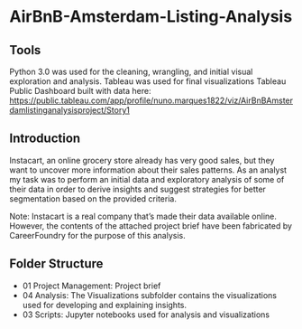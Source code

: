 # AirBnB-Amsterdam-Listing-Analysis

## Tools
Python 3.0 was used for the cleaning, wrangling, and initial visual exploration and analysis. Tableau was used for final visualizations
Tableau Public Dashboard built with data here: https://public.tableau.com/app/profile/nuno.marques1822/viz/AirBnBAmsterdamlistinganalysisproject/Story1 

## Introduction
Instacart, an online grocery store already has very good sales, but they want to uncover more information about their sales patterns.
As an analyst my task was to perform an initial data and exploratory analysis of some of their data in order to derive insights and suggest strategies for better segmentation based on the provided criteria.

Note: Instacart is a real company that’s made their data available online. However, the contents of the attached project brief have been fabricated by CareerFoundry for the purpose of this analysis.

## Folder Structure
* 01 Project Management: Project brief
* 04 Analysis: The Visualizations subfolder contains the visualizations used for developing and explaining insights.
* 03 Scripts: Jupyter notebooks used for analysis and visualizations
